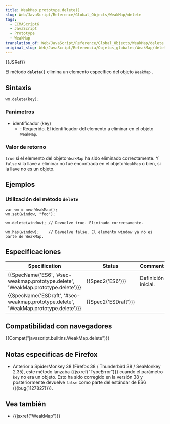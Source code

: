 ```yaml
---
title: WeakMap.prototype.delete()
slug: Web/JavaScript/Reference/Global_Objects/WeakMap/delete
tags:
  - ECMAScript6
  - JavaScript
  - Prototype
  - WeakMap
translation_of: Web/JavaScript/Reference/Global_Objects/WeakMap/delete
original_slug: Web/JavaScript/Referencia/Objetos_globales/WeakMap/delete
---
```


{{JSRef}}

El método **`delete()`** elimina un elemento específico del objeto `WeakMap` .

## Sintaxis

```
wm.delete(key);
```

### Parámetros

- identificador (key)
  - : Requerido. El identificador del elemento a eliminar en el objeto `WeakMap`.

### Valor de retorno

`true` si el elemento del objeto `WeakMap` ha sido eliminado correctamente. Y `false` si la llave a eliminar no fue encontrada en el objeto `WeakMap` o bien, si la llave no es un objeto.

## Ejemplos

### Utilización del método `delete`

```
var wm = new WeakMap();
wm.set(window, "foo");

wm.delete(window); // Devuelve true. Eliminado correctamente.

wm.has(window);    // Devuelve false. El elemento window ya no es parte de WeakMap.
```

## Especificaciones

| Specification                                                                                                    | Status                       | Comment             |
| ---------------------------------------------------------------------------------------------------------------- | ---------------------------- | ------------------- |
| {{SpecName('ES6', '#sec-weakmap.prototype.delete', 'WeakMap.prototype.delete')}}     | {{Spec2('ES6')}}         | Definición inicial. |
| {{SpecName('ESDraft', '#sec-weakmap.prototype.delete', 'WeakMap.prototype.delete')}} | {{Spec2('ESDraft')}} |                     |

## Compatibilidad con navegadores

{{Compat("javascript.builtins.WeakMap.delete")}}

## Notas especificas de Firefox

- Anterior a SpiderMonkey 38 (Firefox 38 / Thunderbird 38 / SeaMonkey 2.35), este método lanzaba {{jsxref("TypeError")}} cuando el parámetro `key` no era un objeto. Esto ha sido corregido en la versión 38 y posteriormente devuelve `false` como parte del estándar de ES6 ({{bug(1127827)}}).

## Vea también

- {{jsxref("WeakMap")}}
